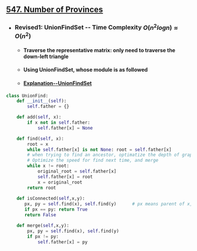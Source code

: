 ## [547. Number of Provinces](https://leetcode.com/problems/number-of-provinces/?envType=study-plan-v2&envId=leetcode-75)
- ### Revised1: UnionFindSet -- Time Complexity $O(n^{2}logn) \approx O(n^{2})$
  - #### Traverse the representative matrix: only need to traverse the down-left triangle
  - #### Using UnionFindSet, whose module is as followed
  - #### [Explanation--UnionFindSet](https://leetcode.cn/problems/number-of-provinces/?envType=study-plan-v2&envId=leetcode-75)
```python
class UnionFind:
    def __init__(self):
        self.father = {}

    def add(self, x):
        if x not in self.father:
            self.father[x] = None

    def find(self, x):
        root = x
        while self.father[x] is not None: root = self.father[x]
        # when trying to find an ancestor, optimatize the depth of graph into 2
        # Optimize the speed for find next time, and merge
        while x != root:
            original_root = self.father[x]
            self.father[x] = root
            x = original_root
        return root
    
    def isConnected(self,x,y):
       px, py = self.find(x), self.find(y)      # px means parent of x, or root_x
       if px == py: return True
       return False 

    def merge(self,x,y):
        px, py = self.find(x), self.find(y)
        if px != py:
            self.father[x] = py
  ```
